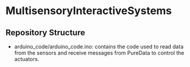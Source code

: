 # MultisensoryInteractiveSystems

## Repository Structure

- arduino_code/arduino_code.ino: contains the code used to read data from the sensors and receive messages from PureData to control the actuators.
